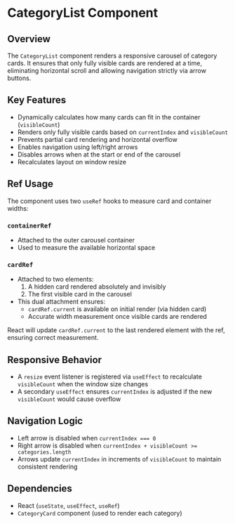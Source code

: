 # CategoryList Component

## Overview

The `CategoryList` component renders a responsive carousel of category cards. It ensures that only fully visible cards are rendered at a time, eliminating horizontal scroll and allowing navigation strictly via arrow buttons.

## Key Features

- Dynamically calculates how many cards can fit in the container (`visibleCount`)
- Renders only fully visible cards based on `currentIndex` and `visibleCount`
- Prevents partial card rendering and horizontal overflow
- Enables navigation using left/right arrows
- Disables arrows when at the start or end of the carousel
- Recalculates layout on window resize

## Ref Usage

The component uses two `useRef` hooks to measure card and container widths:

### `containerRef`

- Attached to the outer carousel container
- Used to measure the available horizontal space

### `cardRef`

- Attached to two elements:
  1. A hidden card rendered absolutely and invisibly
  2. The first visible card in the carousel
- This dual attachment ensures:
  - `cardRef.current` is available on initial render (via hidden card)
  - Accurate width measurement once visible cards are rendered

React will update `cardRef.current` to the last rendered element with the ref, ensuring correct measurement.

## Responsive Behavior

- A `resize` event listener is registered via `useEffect` to recalculate `visibleCount` when the window size changes
- A secondary `useEffect` ensures `currentIndex` is adjusted if the new `visibleCount` would cause overflow

## Navigation Logic

- Left arrow is disabled when `currentIndex === 0`
- Right arrow is disabled when `currentIndex + visibleCount >= categories.length`
- Arrows update `currentIndex` in increments of `visibleCount` to maintain consistent rendering

## Dependencies

- React (`useState`, `useEffect`, `useRef`)
- `CategoryCard` component (used to render each category)
